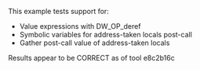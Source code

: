This example tests support for:

* Value expressions with DW_OP_deref
* Symbolic variables for address-taken locals post-call
* Gather post-call value of address-taken locals

Results appear to be CORRECT as of tool e8c2b16c
